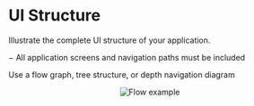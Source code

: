 # UI Structure

Illustrate the complete UI structure of your application.

− All application screens and navigation paths must be included

Use a flow graph, tree structure, or depth navigation diagram

<p align="center">
<img alt="Flow example" src="https://developer.samsung.com/media/3111/flowgraph_2018-04-06.png"/>
</p>

